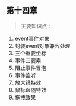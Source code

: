 ##  第十四章   
> 主要知识点 :     
1. event事件对象  
2. 封装event对象兼容处理  
3. 三个重要坐标   
4. 事件三要素  
5. 阻止事件冒泡     
6. 事件监听   
7. 放大镜特效   
8. 鼠标跟随特效   
9. 拖拽效果   
